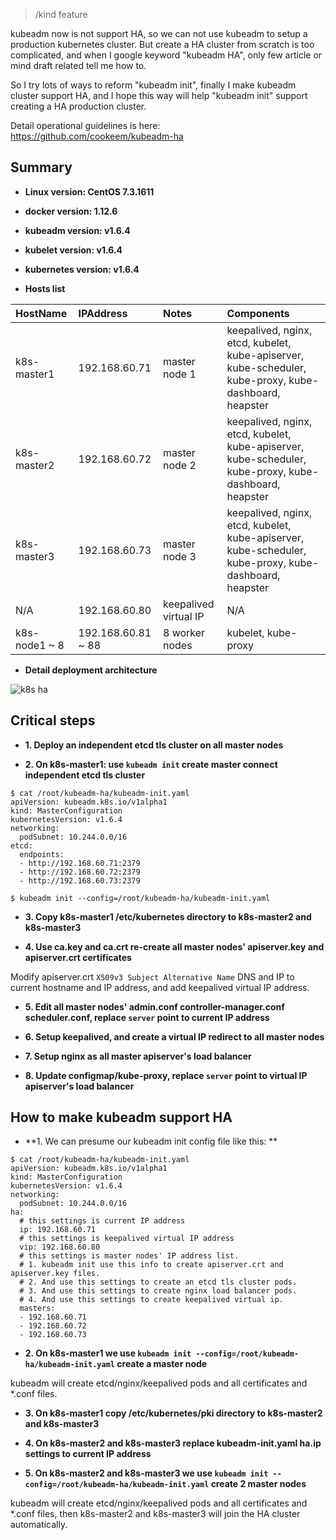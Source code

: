 > /kind feature

kubeadm now is not support HA, so we can not use kubeadm to setup a production kubernetes cluster. But create a HA cluster from scratch is too complicated, and when I google keyword "kubeadm HA", only few article or mind draft related tell me how to.

So I try lots of ways to reform "kubeadm init", finally I make kubeadm cluster support HA, and I hope this way will help "kubeadm init" support creating a HA production cluster.

Detail operational guidelines is here: https://github.com/cookeem/kubeadm-ha

## Summary

- **Linux version: CentOS 7.3.1611**
- **docker version: 1.12.6**
- **kubeadm version: v1.6.4**
- **kubelet version: v1.6.4**
- **kubernetes version: v1.6.4**

- **Hosts list**

HostName | IPAddress | Notes | Components 
:--- | :--- | :--- | :---
k8s-master1 | 192.168.60.71 | master node 1 | keepalived, nginx, etcd, kubelet, kube-apiserver, kube-scheduler, kube-proxy, kube-dashboard, heapster
k8s-master2 | 192.168.60.72 | master node 2 | keepalived, nginx, etcd, kubelet, kube-apiserver, kube-scheduler, kube-proxy, kube-dashboard, heapster
k8s-master3 | 192.168.60.73 | master node 3 | keepalived, nginx, etcd, kubelet, kube-apiserver, kube-scheduler, kube-proxy, kube-dashboard, heapster
N/A | 192.168.60.80 | keepalived virtual IP | N/A
k8s-node1 ~ 8 | 192.168.60.81 ~ 88 | 8 worker nodes | kubelet, kube-proxy

- **Detail deployment architecture**

![k8s ha](https://github.com/cookeem/kubeadm-ha/raw/master/images/k8s-ha.png)

## Critical steps

- **1. Deploy an independent etcd tls cluster on all master nodes**

- **2. On k8s-master1: use `kubeadm init` create master connect independent etcd tls cluster**

```
$ cat /root/kubeadm-ha/kubeadm-init.yaml 
apiVersion: kubeadm.k8s.io/v1alpha1
kind: MasterConfiguration
kubernetesVersion: v1.6.4
networking:
  podSubnet: 10.244.0.0/16
etcd:
  endpoints:
  - http://192.168.60.71:2379
  - http://192.168.60.72:2379
  - http://192.168.60.73:2379

$ kubeadm init --config=/root/kubeadm-ha/kubeadm-init.yaml
```

- **3. Copy k8s-master1 /etc/kubernetes directory to k8s-master2 and k8s-master3**

- **4. Use ca.key and ca.crt re-create all master nodes' apiserver.key and apiserver.crt certificates**

Modify apiserver.crt `X509v3 Subject Alternative Name` DNS and IP to current hostname and IP address, and add keepalived virtual IP address. 

- **5. Edit all master nodes' admin.conf controller-manager.conf scheduler.conf, replace `server` point to current IP address**

- **6. Setup keepalived, and create a virtual IP redirect to all master nodes**

- **7. Setup nginx as all master apiserver's load balancer**

- **8. Update configmap/kube-proxy, replace `server` point to virtual IP apiserver's load balancer**

## How to make kubeadm support HA

- **1. We can presume our kubeadm init config file like this: **
```
$ cat /root/kubeadm-ha/kubeadm-init.yaml 
apiVersion: kubeadm.k8s.io/v1alpha1
kind: MasterConfiguration
kubernetesVersion: v1.6.4
networking:
  podSubnet: 10.244.0.0/16
ha:
  # this settings is current IP address  
  ip: 192.168.60.71
  # this settings is keepalived virtual IP address
  vip: 192.168.60.80
  # this settings is master nodes' IP address list.
  # 1. kubeadm init use this info to create apiserver.crt and apiserver.key files. 
  # 2. And use this settings to create an etcd tls cluster pods. 
  # 3. And use this settings to create nginx load balancer pods.
  # 4. And use this settings to create keepalived virtual ip.
  masters:
  - 192.168.60.71
  - 192.168.60.72
  - 192.168.60.73
```

- **2. On k8s-master1 we use `kubeadm init --config=/root/kubeadm-ha/kubeadm-init.yaml` create a master node**

kubeadm will create etcd/nginx/keepalived pods and all certificates and *.conf files.

- **3. On k8s-master1 copy /etc/kubernetes/pki directory to k8s-master2 and k8s-master3**

- **4. On k8s-master2 and k8s-master3 replace kubeadm-init.yaml ha.ip settings to current IP address**

- **5. On k8s-master2 and k8s-master3 we use `kubeadm init --config=/root/kubeadm-ha/kubeadm-init.yaml` create 2 master nodes**

kubeadm will create etcd/nginx/keepalived pods and all certificates and *.conf files, then k8s-master2 and k8s-master3 will join the HA cluster automatically.


